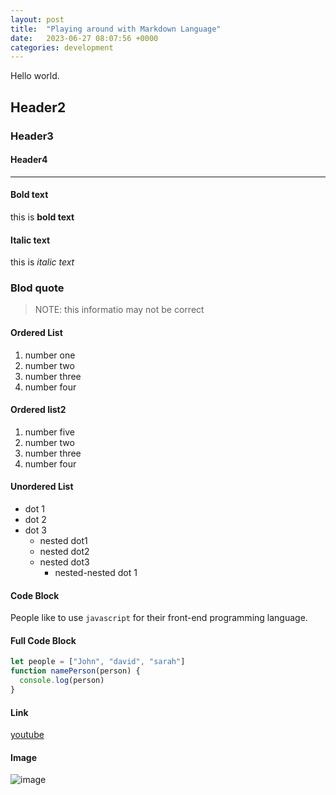 ```yaml
---
layout: post
title:  "Playing around with Markdown Language"
date:   2023-06-27 08:07:56 +0000
categories: development
---
```


Hello world.

## Header2

### Header3

#### Header4

---

#### Bold text

this is **bold text**

#### Italic text

this is *italic text*

### Blod quote

> NOTE: this informatio may not be correct

#### Ordered List

1. number one
2. number two
3. number three
4. number four

#### Ordered list2

1. number five
1. number two
1. number three
1. number four

#### Unordered List

- dot 1
- dot 2
- dot 3
  - nested dot1
  - nested dot2
  - nested dot3
    - nested-nested dot 1

#### Code Block

People like to use `javascript` for their front-end programming language.

#### Full Code Block

```javascript
let people = ["John", "david", "sarah"]
function namePerson(person) {
  console.log(person)
}
```

#### Link

[youtube](https://www.youtube.com)

#### Image

![image](https://images.unsplash.com/photo-1687810253042-dd95fe94310f?ixlib=rb-4.0.3&ixid=M3wxMjA3fDB8MHxwaG90by1wYWdlfHx8fGVufDB8fHx8fA%3D%3D&auto=format&fit=crop&w=1826&q=80)

